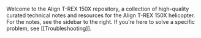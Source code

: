 Welcome to the Align T-REX 150X repository, a collection of high-quality curated technical notes and resources for the Align T-REX 150X helicopter. For the notes, see the sidebar to the right.  If you’re here to solve a specific problem, see [[Troubleshooting]].